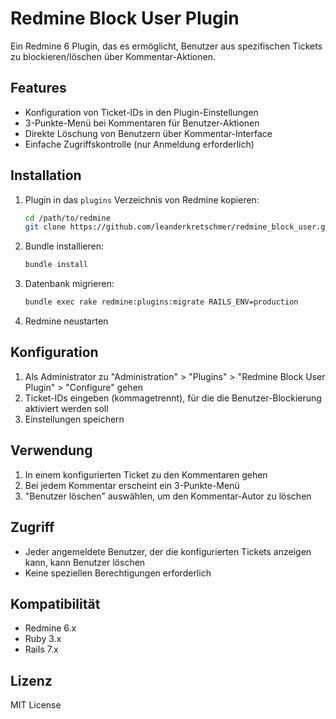 # Redmine Block User Plugin

Ein Redmine 6 Plugin, das es ermöglicht, Benutzer aus spezifischen Tickets zu blockieren/löschen über Kommentar-Aktionen.

## Features

- Konfiguration von Ticket-IDs in den Plugin-Einstellungen
- 3-Punkte-Menü bei Kommentaren für Benutzer-Aktionen
- Direkte Löschung von Benutzern über Kommentar-Interface
- Einfache Zugriffskontrolle (nur Anmeldung erforderlich)

## Installation

1. Plugin in das `plugins` Verzeichnis von Redmine kopieren:
   ```bash
   cd /path/to/redmine
   git clone https://github.com/leanderkretschmer/redmine_block_user.git plugins/redmine_block_user
   ```

2. Bundle installieren:
   ```bash
   bundle install
   ```

3. Datenbank migrieren:
   ```bash
   bundle exec rake redmine:plugins:migrate RAILS_ENV=production
   ```

4. Redmine neustarten

## Konfiguration

1. Als Administrator zu "Administration" > "Plugins" > "Redmine Block User Plugin" > "Configure" gehen
2. Ticket-IDs eingeben (kommagetrennt), für die die Benutzer-Blockierung aktiviert werden soll
3. Einstellungen speichern

## Verwendung

1. In einem konfigurierten Ticket zu den Kommentaren gehen
2. Bei jedem Kommentar erscheint ein 3-Punkte-Menü
3. "Benutzer löschen" auswählen, um den Kommentar-Autor zu löschen

## Zugriff

- Jeder angemeldete Benutzer, der die konfigurierten Tickets anzeigen kann, kann Benutzer löschen
- Keine speziellen Berechtigungen erforderlich

## Kompatibilität

- Redmine 6.x
- Ruby 3.x
- Rails 7.x

## Lizenz

MIT License